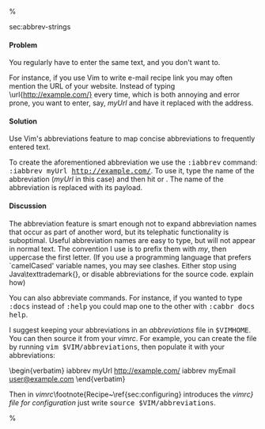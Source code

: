 %

<span class="label">sec:abbrev-strings</span>

<h4>Problem</h4>

You regularly have to enter the same text, and you don't want to. 

For instance, if you use Vim to write e-mail <span class="todo">recipe link</span> you may often
mention the URL of your website. Instead of typing \url{http://example.com/} every
time, which is both annoying and error prone, you want to enter, say,
<i>myUrl</i>
and have it replaced with the address.

<h4>Solution</h4>

Use Vim's abbreviations feature to map concise abbreviations to frequently
entered text.

To create the aforementioned abbreviation we use the <tt>:iabbrev</tt> command:
<tt>:iabbrev myUrl http://example.com/</tt>. To use it, type the name of the
abbreviation (<i>myUrl</i> in this case) and then hit <tt><Space></tt> or
<tt><Enter></tt>. The name of the abbreviation is replaced with its payload.

<h4>Discussion</h4>

The abbreviation feature is smart enough not to expand abbreviation names that
occur as part of another word, but its telephatic functionality is
suboptimal. Useful abbreviation names are easy to type, but will not appear in
normal text. The convention I use is to prefix them with <i>my</i>, then uppercase
the first letter. (If you use a programming language that prefers `camelCased'
variable names, you may see clashes. Either stop using Java\texttrademark{}, or disable
abbreviations for the source code. <span class="todo">explain how</span>)
 
You can also abbreviate commands. For instance, if you wanted to type <tt>:docs</tt>
instead of <tt>:help</tt> you could map one to the other with <tt>:cabbr docs help</tt>.

I suggest keeping your abbreviations in an <i>abbreviations</i> file in
<tt>\$VIMHOME</tt>.
You can then source it from your <i>vimrc</i>. For example, you can create the
file by running <tt>vim \$VIM/abbreviations</tt>, then populate it with your
abbreviations:

\begin{verbatim}
iabbrev myUrl http://example.com/
iabbrev myEmail user@example.com
\end{verbatim}

Then in <i>vimrc</i>\footnote{Recipe~\ref{sec:configuring} introduces the
<i>vimrc} file for configuration</i> just write <tt>source
\$VIM/abbreviations</tt>. 

%
